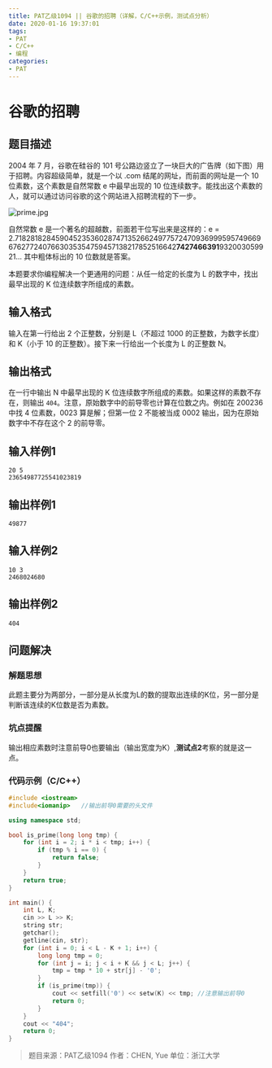 ```yaml
---
title: PAT乙级1094 || 谷歌的招聘（详解，C/C++示例，测试点分析）
date: 2020-01-16 19:37:01
tags:
- PAT
- C/C++
- 编程
categories:
- PAT
---
```


# **谷歌的招聘**
## **题目描述**
2004 年 7 月，谷歌在硅谷的 101 号公路边竖立了一块巨大的广告牌（如下图）用于招聘。内容超级简单，就是一个以 .com 结尾的网址，而前面的网址是一个 10 位素数，这个素数是自然常数 e 中最早出现的 10 位连续数字。能找出这个素数的人，就可以通过访问谷歌的这个网站进入招聘流程的下一步。

![prime.jpg](https://images.ptausercontent.com/57148679-d574-4f49-b048-775c6c07791c.jpg)

自然常数 e 是一个著名的超越数，前面若干位写出来是这样的：e = 2.71828182845904523536028747135266249775724709369995957496696762772407663035354759457138217852516642**7427466391**932003059921... 其中粗体标出的 10 位数就是答案。

本题要求你编程解决一个更通用的问题：从任一给定的长度为 L 的数字中，找出最早出现的 K 位连续数字所组成的素数。

## **输入格式**
输入在第一行给出 2 个正整数，分别是 L（不超过 1000 的正整数，为数字长度）和 K（小于 10 的正整数）。接下来一行给出一个长度为 L 的正整数 N。

## **输出格式**

在一行中输出 N 中最早出现的 K 位连续数字所组成的素数。如果这样的素数不存在，则输出 `404`。注意，原始数字中的前导零也计算在位数之内。例如在 200236 中找 4 位素数，0023 算是解；但第一位 2 不能被当成 0002 输出，因为在原始数字中不存在这个 2 的前导零。

## **输入样例1**
```null
20 5
23654987725541023819
```
## **输出样例1**
```null
49877
```
## **输入样例2**
```null
10 3
2468024680
```
## **输出样例2**
```null
404
```

## 问题解决
### 解题思想
此题主要分为两部分，一部分是从长度为L的数的提取出连续的K位，另一部分是判断该连续的K位数是否为素数。

### 坑点提醒

输出相应素数时注意前导0也要输出（输出宽度为K）,**测试点2**考察的就是这一点。

### 代码示例（C/C++）

```cpp
#include <iostream>
#include<iomanip>   //输出前导0需要的头文件

using namespace std;

bool is_prime(long long tmp) {
    for (int i = 2; i * i < tmp; i++) {
        if (tmp % i == 0) {
            return false;
        }
    }
    return true;
}

int main() {
    int L, K;
    cin >> L >> K;
    string str;
    getchar();
    getline(cin, str);
    for (int i = 0; i < L - K + 1; i++) {
        long long tmp = 0;
        for (int j = i; j < i + K && j < L; j++) {
            tmp = tmp * 10 + str[j] - '0';
        }
        if (is_prime(tmp)) {
            cout << setfill('0') << setw(K) << tmp; //注意输出前导0
            return 0;
        }
    }
    cout << "404";
    return 0;
}
```
>题目来源：PAT乙级1094
>作者：CHEN, Yue
>单位：浙江大学